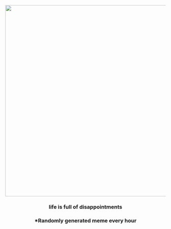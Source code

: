 <p align="center">
        <img src="https://i.redd.it/x7gup901d0u91.png" width="600" height="600">
        </p>
        <h3 align="center">life is full of disappointments</h3>
        <h3 align="center">*Randomly generated meme every hour</h3>
    